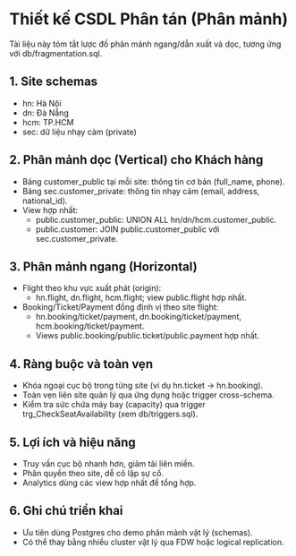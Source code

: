 # Thiết kế CSDL Phân tán (Phân mảnh)

Tài liệu này tóm tắt lược đồ phân mảnh ngang/dẫn xuất và dọc, tương ứng với db/fragmentation.sql.

## 1. Site schemas
- hn: Hà Nội
- dn: Đà Nẵng
- hcm: TP.HCM
- sec: dữ liệu nhạy cảm (private)

## 2. Phân mảnh dọc (Vertical) cho Khách hàng
- Bảng customer_public tại mỗi site: thông tin cơ bản (full_name, phone).
- Bảng sec.customer_private: thông tin nhạy cảm (email, address, national_id).
- View hợp nhất:
  - public.customer_public: UNION ALL hn/dn/hcm.customer_public.
  - public.customer: JOIN public.customer_public với sec.customer_private.

## 3. Phân mảnh ngang (Horizontal)
- Flight theo khu vực xuất phát (origin):
  - hn.flight, dn.flight, hcm.flight; view public.flight hợp nhất.
- Booking/Ticket/Payment đồng định vị theo site flight:
  - hn.booking/ticket/payment, dn.booking/ticket/payment, hcm.booking/ticket/payment.
  - Views public.booking/public.ticket/public.payment hợp nhất.

## 4. Ràng buộc và toàn vẹn
- Khóa ngoại cục bộ trong từng site (ví dụ hn.ticket → hn.booking).
- Toàn vẹn liên site quản lý qua ứng dụng hoặc trigger cross-schema.
- Kiểm tra sức chứa máy bay (capacity) qua trigger trg_CheckSeatAvailability (xem db/triggers.sql).

## 5. Lợi ích và hiệu năng
- Truy vấn cục bộ nhanh hơn, giảm tải liên miền.
- Phân quyền theo site, dễ cô lập sự cố.
- Analytics dùng các view hợp nhất để tổng hợp.

## 6. Ghi chú triển khai
- Ưu tiên dùng Postgres cho demo phân mảnh vật lý (schemas).
- Có thể thay bằng nhiều cluster vật lý qua FDW hoặc logical replication.